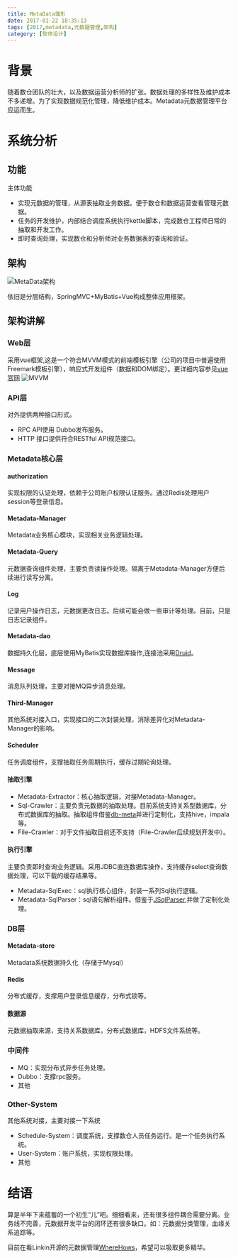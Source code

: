 ```yaml
---
title: MetaData雏形
date: 2017-01-22 18:35:13
tags: [2017,metadata,元数据管理,架构]
category: [软件设计]
---
```

# 背景
随着数仓团队的壮大，以及数据运营分析师的扩张。数据处理的多样性及维护成本不多递增。为了实现数据规范化管理，降低维护成本。Metadata元数据管理平台应运而生。

# 系统分析
## 功能
主体功能
+ 实现元数据的管理，从源表抽取业务数据。便于数仓和数据运营查看管理元数据。
+ 任务的开发维护，内部结合调度系统执行kettle脚本，完成数仓工程师日常的抽取和开发工作。
+ 即时查询处理，实现数仓和分析师对业务数据表的查询和验证。


## 架构
![MetaData架构](http://of7369y0i.bkt.clouddn.com//2017/01/%E6%9E%B6%E6%9E%84%E8%AE%BE%E8%AE%A1/MetaData%E6%9E%B6%E6%9E%84.jpg)

依旧是分层结构，SpringMVC+MyBatis+Vue构成整体应用框架。

<!--more-->

## 架构讲解
### Web层
采用vue框架,这是一个符合MVVM模式的前端模板引擎（公司的项目中普遍使用Freemark模板引擎），响应式开发组件（数据和DOM绑定）。更详细内容参见[vue官网](http://cn.vuejs.org/)
![MVVM](http://of7369y0i.bkt.clouddn.com//2017/01/%E6%9E%B6%E6%9E%84%E8%AE%BE%E8%AE%A1/mvvm.png)

### API层
对外提供两种接口形式。
+ RPC API使用 Dubbo发布服务。
+ HTTP 接口提供符合RESTful API规范接口。

### Metadata核心层
#### authorization
实现权限的认证处理，依赖于公司账户权限认证服务。通过Redis处理用户session等登录信息。

#### Metadata-Manager
Metadata业务核心模块，实现相关业务逻辑处理。

#### Metadata-Query
元数据查询组件处理，主要负责读操作处理。隔离于Metadata-Manager方便后续进行读写分离。

#### Log
记录用户操作日志，元数据更改日志。后续可能会做一些审计等处理。目前，只是日志记录组件。

#### Metadata-dao
数据持久化层，底层使用MyBatis实现数据库操作,连接池采用[Druid](https://github.com/alibaba/druid)。

#### Message
消息队列处理，主要对接MQ异步消息处理。

#### Third-Manager
其他系统对接入口，实现接口的二次封装处理，消除差异化对Metadata-Manager的影响。

#### Scheduler
任务调度组件，支撑抽取任务周期执行，缓存过期轮询处理。

#### 抽取引擎
+ Metadata-Extractor：核心抽取逻辑，对接Metadata-Manager。
+ Sql-Crawler：主要负责元数据的抽取处理。目前系统支持关系型数据库，分布式数据库的抽取。抽取组件借鉴[db-meta](https://github.com/wukenaihe/db-meta)并进行定制化，支持hive，impala等。
+ File-Crawler：对于文件抽取目前还不支持（File-Crawler后续规划开发中）。

#### 执行引擎
主要负责即时查询业务逻辑。采用JDBC直连数据库操作，支持缓存select查询数据处理，可以下载的缓存结果等。
+ Metadata-SqlExec：sql执行核心组件，封装一系列Sql执行逻辑。
+ Metadata-SqlParser：sql语句解析组件。借鉴于[JSqlParser](https://github.com/JSQLParser/JSqlParser),并做了定制化处理。

### DB层
#### Metadata-store
Metadata系统数据持久化（存储于Mysql）

#### Redis
分布式缓存，支撑用户登录信息缓存，分布式锁等。

#### 数据源
元数据抽取来源，支持关系数据库，分布式数据库，HDFS文件系统等。

### 中间件
+ MQ：实现分布式异步任务处理。
+ Dubbo：支撑rpc服务。
+ 其他

### Other-System
其他系统对接，主要对接一下系统
+ Schedule-System：调度系统，支撑数仓人员任务运行。是一个任务执行系统。
+ User-System：账户系统，实现权限处理。
+ 其他

# 结语
算是半年下来蕴蓄的一个初生“儿”吧。细细看来，还有很多组件耦合需要分离。业务线不完善，元数据开发平台的闭环还有很多缺口。如：元数据分类管理，血缘关系追踪等。

目前在看Linkin开源的元数据管理[WhereHows](https://github.com/linkedin/WhereHows)，希望可以吸取更多精华。
